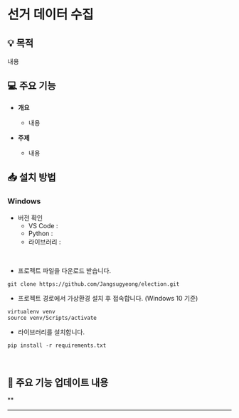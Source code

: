 # 선거 데이터 수집

## 💡 목적

내용
<br/>

## 💻 주요 기능

- **개요**
  - 내용

- **주제**
  - 내용

## 📥 설치 방법

### Windows
- 버전 확인
  - VS Code : 
  - Python : 
  - 라이브러리 : 
</br>

- 프로젝트 파일을 다운로드 받습니다.
```
git clone https://github.com/Jangsugyeong/election.git
```
- 프로젝트 경로에서 가상환경 설치 후 접속합니다. (Windows 10 기준)
```
virtualenv venv
source venv/Scripts/activate
```
- 라이브러리를 설치합니다.
```
pip install -r requirements.txt
```
<br/>

## 📅 주요 기능 업데이트 내용 <br/>
**

---
